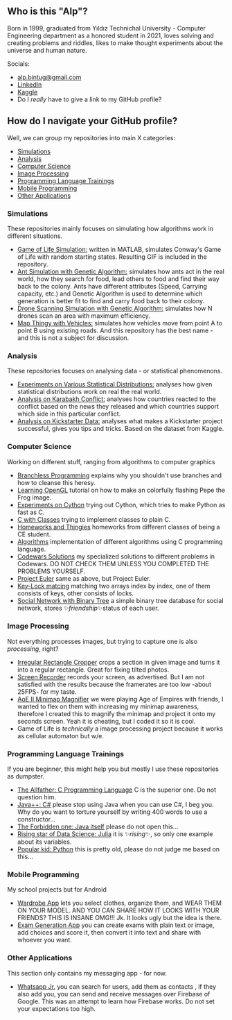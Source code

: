 ## Who is this "Alp"?

Born in 1999, graduated from Yıldız Technichal University - Computer Engineering department as a honored student in 2021, loves solving and creating problems and riddles, likes to make thought experiments about the universe and human nature.

Socials:
- alp.bintug@gmail.com
- [LinkedIn](https://www.linkedin.com/in/alpbintug)
- [Kaggle](https://www.kaggle.com/alpbintuuzun)
- Do I *really* have to give a link to my GitHub profile?

## How do I navigate your GitHub profile?

Well, we can group my repositories into main X categories:
- [Simulations](https://github.com/alpbintug/alpbintug#simulations)
- [Analysis](https://github.com/alpbintug/alpbintug#analysis)
- [Computer Science](https://github.com/alpbintug/alpbintug#computer-science)
- [Image Processing](https://github.com/alpbintug/alpbintug#image-processing)
- [Programming Language Trainings](https://github.com/alpbintug/alpbintug#programming-language-trainings)
- [Mobile Programming](https://github.com/alpbintug/alpbintug#mobile-programming)
- [Other Applications](https://github.com/alpbintug/alpbintug#other-applications)

### Simulations

These repositories mainly focuses on simulating how algorithms work in different situations.
- [Game of Life Simulation:](https://github.com/alpbintug/Game-of-life) written in MATLAB, simulates Conway's Game of Life with random starting states. Resulting GIF is included in the repository.
- [Ant Simulation with Genetic Algorithm:](https://github.com/alpbintug/Ant-Simulation-With-Genetic-Algorithm) simulates how ants act in the real world, how they search for food, lead others to food and find their way back to the colony. Ants have different attributes (Speed, Carrying capacity, etc.) and Genetic Algorithm is used to determine which generation is better fit to find and carry food back to their colony.
- [Drone Scanning Simulation with Genetic Algorithm:](https://github.com/alpbintug/Drone-Scanning-Simulation) simulates how N drones scan an area with maximum efficiency.
- [Map Thingy with Vehicles:](https://github.com/alpbintug/Map-Thingy-With-Vehicles) simulates how vehicles move from point A to point B using existing roads. And this repository has the best name - and this is not a subject for discussion.

### Analysis
These repositories focuses on analysing data - or statistical phenomenons.
- [Experiments on Various Statistical Distributions:](https://github.com/alpbintug/experiments-on-various-statistical-distributions) analyses how given statistical distributions work on real the real world.
- [Analysis on Karabakh Conflict:](https://github.com/alpbintug/Azerbaijan-Armenia-Conflict-Country-Support-Calculation) analyses how countries reacted to the conflict based on the news they released and which countries support which side in this particular conflict.
- [Analysis on Kickstarter Data:](https://github.com/alpbintug/Analysis-On-Kickstarter-Data) analyses what makes a Kickstarter project successful, gives you tips and tricks. Based on the dataset from Kaggle.

### Computer Science
Working on different stuff, ranging from algorithms to computer graphics
- [Branchless Programming](https://github.com/alpbintug/Branchless-programming) explains why you shouldn't use branches and how to cleanse this heresy.
- [Learning OpenGL](https://github.com/alpbintug/LearningOpenGL) tutorial on how to make an colorfully flashing Pepe the Frog image.
- [Experiments on Cython](https://github.com/alpbintug/experiments-on-cython) trying out Cython, which tries to make Python as fast as C.
- [C with Classes](https://github.com/alpbintug/C-With-Classes) trying to implement classes to plain C.
- [Homeworks and Thingies](https://github.com/alpbintug/Homeworks-And-Thingies) homeworks from different classes of being a CE student.
- [Algorithms](https://github.com/alpbintug/Algorithms) implementation of different algorithms using C programming language.
- [Codewars Solutions](https://github.com/alpbintug/Codewars-Solutions) my specialized solutions to different problems in Codewars. DO NOT CHECK THEM UNLESS YOU COMPLETED THE PROBLEMS YOURSELF.
- [Project Euler](https://github.com/alpbintug/Project-Euler) same as above, but Project Euler.
- [Key-Lock matcing](https://github.com/alpbintug/Key-Lock-matching) matching two arrays index by index, one of them consists of keys, other consists of locks.
- [Social Network with Binary Tree](https://github.com/alpbintug/Minor-Social-Network-Using-Binary-Tree) a simple binary tree database for social network, stores ✨*friendship*✨status of each user.

### Image Processing
Not everything processes images, but trying to capture one is also _processing_, right?
- [Irregular Rectangle Cropper](https://github.com/alpbintug/irregular-rectangle-image-cropper) crops a section in given image and turns it into a regular rectangle. Great for fixing tilted photos.
- [Screen Recorder](https://github.com/alpbintug/ScreenRecorder) records your screen, as advertised. But I am not satisfied with the results because the framerates are too low -about 25FPS- for my taste.
- [AoE II Minimap Magnifier](https://github.com/alpbintug/age-of-empires-ii-minimap-magnifier) we were playing Age of Empires with friends, I wanted to flex on them with increasing my minimap awareness, therefore I created this to magnify the minimap and project it onto my seconds screen. Yeah it is cheating, but I coded it so it is cool.
- Game of Life is _technically_ a image processing project because it works as cellular automaton but w/e.

### Programming Language Trainings
If you are beginner, this might help you but mostly I use these repositories as dumpster.
- [The Allfather: C Programming Language](https://github.com/alpbintug/C-Examples) C is the superior one. Do not question him.
- [Java++: C#](https://github.com/alpbintug/C-Sharp-Examples) please stop using Java when you can use C#, I beg you. Why do you want to torture yourself by writing 400 words to use a constructor...
- [The Forbidden one: Java itself](https://github.com/alpbintug/Java-Examples) please do not open this...
- [Rising star of Data Science: Julia](https://github.com/alpbintug/JuliaLangTraining) it is ✨*rising*✨, so only one example about its variables.
- [Popular kid: Python](https://github.com/alpbintug/Python-Examples) this is pretty old, please do not judge me based on this...

### Mobile Programming
My school projects but for Android
- [Wardrobe App](https://github.com/alpbintug/Mobil-Programlama-Proje) lets you select clothes, organize them, and WEAR THEM ON YOUR MODEL. AND YOU CAN SHARE HOW IT LOOKS WITH YOUR FRIENDS? THIS IS INSANE OMG!!! Jk. It looks ugly but the idea is there.
- [Exam Generation App](https://github.com/alpbintug/Mobil-Programlama-Odev) you can create exams with plain text or image, add choices and score it, then convert it into text and share with whoever you want.

### Other Applications
This section only contains my messaging app - for now.
- [Whatsapp Jr.](https://github.com/alpbintug/Whatsapp-Jr) you can search for users, add them as contacts , if they also add you, you can send and receive messages over Firebase of Google. This was an attempt to learn how Firebase works. Do not set your expectations too high.

